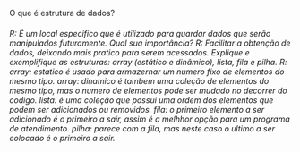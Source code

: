 O que é estrutura de dados? <h6>
R: É um local especifico que é utilizado para guardar dados que serão manipulados futuramente.
Qual sua importância?
R: Facilitar a obtenção de dados, deixando mais pratico para serem acessados.
Explique e exemplifique as estruturas: array (estático e dinâmico), lista, fila e pilha.
R: array: estatico é usado para armazernar um numero fixo de elementos do mesmo tipo.
   array: dinamico é tambem uma coleção de elementos do mesmo tipo, mas o numero de elementos pode ser mudado no decorrer do codigo.
   lista: é uma coleção que possui uma ordem dos elementos que podem ser adicionados ou removidos.
   fila: o primeiro elemento a ser adicionado é o primeiro a sair, assim é a melhhor opção para um programa de atendimento.
   pilha: parece com a fila, mas neste caso o ultimo a ser colocado é o primeiro a sair.
   
